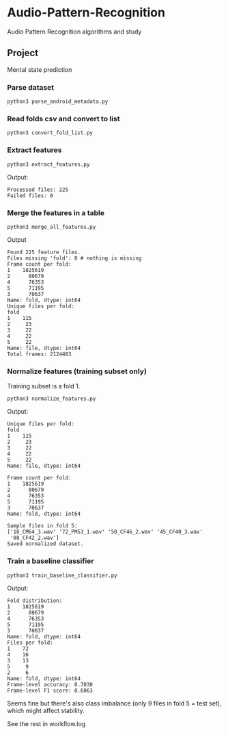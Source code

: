 # Audio-Pattern-Recognition

Audio Pattern Recognition algorithms and study

## Project

Mental state prediction

### Parse dataset

```
python3 parse_android_metadata.py
```

### Read folds csv and convert to list

```
python3 convert_fold_list.py
```

### Extract features

```
python3 extract_features.py
```

Output:

```
Processed files: 225
Failed files: 0
```

### Merge the features in a table

```
python3 merge_all_features.py
```

Output

```
Found 225 feature files.
Files missing 'fold': 0 # nothing is missing
Frame count per fold:
1    1825619
2      80679
4      76353
5      71195
3      70637
Name: fold, dtype: int64
Unique files per fold:
fold
1    115
2     23
3     22
4     22
5     22
Name: file, dtype: int64
Total frames: 2124483
```

### Normalize features (training subset only)

Training subset is a fold 1.

```
python3 normalize_features.py
```

Output:

```
Unique files per fold:
fold
1    115
2     23
3     22
4     22
5     22
Name: file, dtype: int64

Frame count per fold:
1    1825619
2      80679
4      76353
5      71195
3      70637
Name: fold, dtype: int64

Sample files in fold 5:
['18_CM64_3.wav' '72_PM53_1.wav' '50_CF46_2.wav' '45_CF40_3.wav'
 '08_CF42_2.wav']
Saved normalized dataset.

```

### Train a baseline classifier

```
python3 train_baseline_classifier.py
```

Output:

```
Fold distribution:
1    1825619
2      80679
4      76353
5      71195
3      70637
Name: fold, dtype: int64
Files per fold:
1    72
4    16
3    13
5     9
2     6
Name: fold, dtype: int64
Frame-level accuracy: 0.7030
Frame-level F1 score: 0.6063
```

Seems fine but there's also class imbalance (only 9 files in fold 5 = test set), which might affect stability.

See the rest in workflow.log
